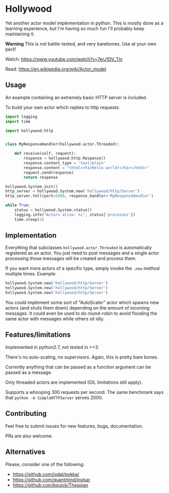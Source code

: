 # Hollywood

Yet another actor model implementation in python. This is mostly done as a
learning experience, but I'm having so much fun I'll probably keep maintaining it.

**Warning** This is not battle-tested, and very barebones. Use at your own peril!

Watch: https://www.youtube.com/watch?v=7erJ1DV_Tlo

Read: https://en.wikipedia.org/wiki/Actor_model

## Usage

An example containing an extremely basic HTTP server is
included.

To build your own actor which replies to http requests:

```python
import logging
import time

import hollywood.http


class MyResponseHandler(hollywood.actor.Threaded):

    def receive(self, request):
        response = hollywood.http.Response()
        response.content_type = 'text/plain'
        response.content = "<html><h1>Hello world!</h1></html>"
        request.send(response)
        return response

hollywood.System.init()
http_server = hollywood.System.new('hollywood/http/Server')
http_server.tell(port=5000, response_handler='MyResponseHandler')

while True:
    status = hollywood.System.status()
    logging.info("Actors alive: %i", status['processes'])
    time.sleep(2)
```

## Implementation

Everything that subclasses `hollywood.actor.Threaded` is automatically
registered as an actor. You just need to post messages and a single
actor processing those messages will be created and process them.

If you want more actors of a specific type, simply invoke the `.new` method
multiple times. Example:

```python
hollywood.System.new('hollywood/http/Server')
hollywood.System.new('hollywood/http/Server')
hollywood.System.new('hollywood/http/Server')
```

You could implement some sort of "AutoScaler" actor which spawns new actors
(and shuts them down) depending on the amount of incoming messages. It could
even be used to do round-robin to avoid flooding the same actor with messages
while others sit idly.

## Features/limitations

Implemented in python2.7, not tested in >=3.

There's no auto-scaling, no supervisors. Again, this is pretty bare bones.

Currently anything that can be passed as a function argument can be
passed as a message.

Only threaded actors are implemented (GIL limitations still apply).

Supports a whooping 300 requests per second. The same benchmark says that
`python -m SimpleHTTPServer` serves 2000.

## Contributing

Feel free to submit issues for new features, bugs, documentation.

PRs are also welcome.

## Alternatives

Please, consider one of the following:
  - https://github.com/jodal/pykka/
  - https://github.com/quantmind/pulsar
  - https://github.com/kquick/Thespian
